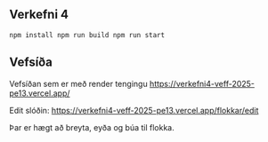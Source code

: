 ## Verkefni 4

`npm install
npm run build
npm run start
`
## Vefsíða
Vefsíðan sem er með render tengingu 
https://verkefni4-veff-2025-pe13.vercel.app/

Edit slóðin: 
https://verkefni4-veff-2025-pe13.vercel.app/flokkar/edit

Þar er hægt að breyta, eyða og búa til flokka.
